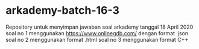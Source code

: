 # arkademy-batch-16-3
Repository untuk menyimpan jawaban soal arkademy tanggal 18 April 2020
soal no 1 menggunakan https://www.onlinegdb.com/ dengan format .json
soal no 2 menggunakan format .html
soal no 3 menggunakan  format C++
